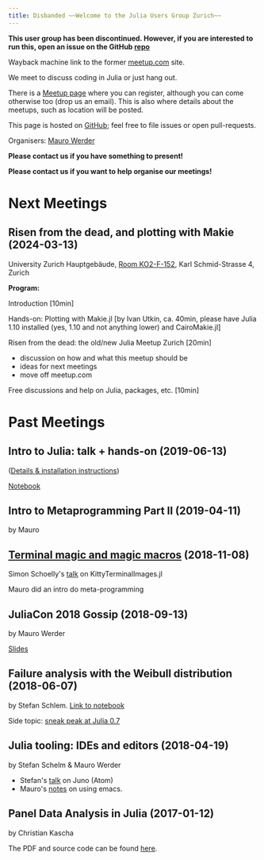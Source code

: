 ```yaml
---
title: Disbanded ~~Welcome to the Julia Users Group Zurich~~
---
```


**This user group has been discontinued.  However, if you are interested to run this, open an issue on the GitHub [repo](https://github.com/julia-users-zurich/julia-users-zurich.github.io)**

Wayback machine link to the former
[meetup.com](https://web.archive.org/web/20230529223120/https://www.meetup.com/Zurich-Julia-User-Group/) site.

We meet to discuss coding in Julia or just hang out.

There is a
[Meetup page](https://www.meetup.com/de-DE/Zurich-Julia-User-Group/)
where you can register, although you can come otherwise too (drop us
an email).  This is also where details about the meetups, such as location will be posted.

This page is hosted on [GitHub](https://github.com/julia-users-zurich/julia-users-zurich.github.io); feel free to file issues or open pull-requests.

Organisers: [Mauro Werder](https://github.com/mauro3/)

**Please contact us if you have something to present!**

**Please contact us if you want to help organise our meetings!**

# Next Meetings

## Risen from the dead, and plotting with Makie (2024-03-13)

University Zurich Hauptgebäude, [Room KO2-F-152](https://julia-users-zurich.github.io/misc/uzh-k02-building.html),
Karl Schmid-Strasse 4, Zurich

**Program:**

Introduction [10min]

Hands-on: Plotting with Makie.jl [by Ivan Utkin, ca. 40min, please have Julia 1.10 installed (yes, 1.10 and not anything lower) and CairoMakie.jl]

Risen from the dead: the old/new Julia Meetup Zurich [20min]
- discussion on how and what this meetup should be
- ideas for next meetings
- move off meetup.com

Free discussions and help on Julia, packages, etc. [10min]

# Past Meetings

## Intro to Julia: talk + hands-on (2019-06-13)

([Details & installation instructions](https://www.meetup.com/Zurich-Julia-User-Group/events/259098186/))

[Notebook](https://gist.github.com/mauro3/6089af612380cb39ca00016d4f632cc2)

## Intro to Metaprogramming Part II (2019-04-11)
by Mauro

## [Terminal magic and magic macros](https://www.meetup.com/Zurich-Julia-User-Group/events/256038057) (2018-11-08)

Simon Schoelly's [talk](https://raw.githubusercontent.com/julia-users-zurich/julia-users-zurich.github.io/master/talks/KittyTerminalImages.jl.pdf) on
KittyTerminalImages.jl

Mauro did an intro do meta-programming

## JuliaCon 2018 Gossip (2018-09-13)
by Mauro Werder

[Slides](talks/talk-2018-09-13/slides.md)

## Failure analysis with the Weibull distribution (2018-06-07)
by Stefan Schlem. [Link to notebook](https://github.com/julia-users-zurich/julia-users-zurich.github.io/blob/master/talks/talk-2018-06/ju_talk_weibull.ipynb)

Side topic: [sneak peak at Julia 0.7](talks/talk-2018-06/julia-07.md)

## Julia tooling: IDEs and editors (2018-04-19)
by Stefan Schelm & Mauro Werder

- Stefan's [talk](https://raw.githubusercontent.com/julia-users-zurich/julia-users-zurich.github.io/master/talks/talk-2018-04/Julia_IDEs.pdf) on Juno (Atom)
- Mauro's [notes](talks/talk-2018-04/emacs.md) on using emacs.

## Panel Data Analysis in Julia (2017-01-12)
by Christian Kascha

The PDF and source code can be found [here](https://github.com/julia-users-zurich/julia-users-zurich.github.io/tree/master/talks/talk-2017-01).
